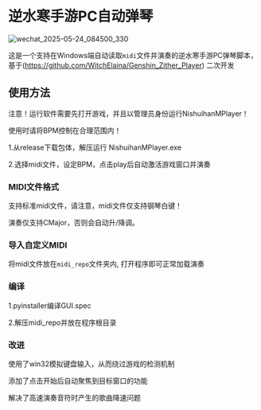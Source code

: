 # 逆水寒手游PC自动弹琴

![wechat_2025-05-24_084500_330](https://github.com/user-attachments/assets/2524cafc-a0e4-4be9-a63c-217a6702b59a)

这是一个支持在Windows端自动读取`midi`文件并演奏的逆水寒手游PC弹琴脚本，基于(https://github.com/WitchElaina/Genshin_Zither_Player) 二次开发

## 使用方法

注意！运行软件需要先打开游戏，并且以管理员身份运行NishuihanMPlayer！

使用时请将BPM控制在合理范围内！

1.从release下载包体，解压运行 NishuihanMPlayer.exe

2.选择midi文件，设定BPM，点击play后自动激活游戏窗口并演奏

### MIDI文件格式

支持标准midi文件，请注意，midi文件仅支持钢琴白键！

演奏仅支持CMajor，否则会自动升/降调。

### 导入自定义MIDI

将midi文件放在`midi_repo`文件夹内, 打开程序即可正常加载演奏

### 编译

1.pyinstaller编译GUI.spec

2.解压midi_repo并放在程序根目录

### 改进

使用了win32模拟键盘输入，从而绕过游戏的检测机制

添加了点击开始后自动聚焦到目标窗口的功能

解决了高速演奏音符时产生的歌曲降速问题
